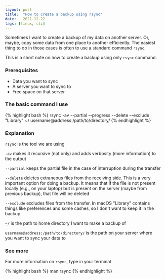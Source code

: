 ```yaml
---
layout: post
title:  "How to create a backup using rsync"
date:   2021-12-22
tags: [linux, cli]
---
```


Sometimes I want to create a backup of my data on another server. 
Or, maybe, copy some data from one place to another efficiently.
The easiest thing to do in those cases is often to use a standard command `rsync`.

This is a short note on how to create a backup using only `rsync` command.


<!--more-->


### Prerequisites

* Data you want to sync
* A server you want to sync to
* Free space on that server

### The basic command I use

{% highlight bash %}
rsync -av --partial --progress --delete --exclude "Library"  ~/ username@address:/path/to/directory/
{% endhighlight %}

### Explanation

`rsync` is the tool we are using

`-av` makes it recursive (not only) and adds verbosity (more information) to the output

`--partial` keeps the partial file in the case of interruption during the transfer

`--delete` deletes extraneous files from the receiving side. This is a very important option for doing a backup.
It means that if the file is not present locally (e.g., on your laptop) but is present on the server 
(maybe from previous backup), that file will be deleted

`--exclude` excludes files from the transfer. In macOS "Library" contains things like preferences and some
cashes, so I don't want to keep it in the backup

`~/` is the path to home directory I want to make a backup of

`username@address:/path/to/directory/` is the path on your server where you want to sync your data to


### See more

For more information on `rsync`, type in your terminal

{% highlight bash %}
man rsync
{% endhighlight %}

